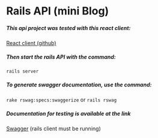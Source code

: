 # Rails API (mini Blog)

##### This api project was tested with this react client:
[React client (github)](https://github.com/VitaliyRdk/blog-app)


##### Then start the rails API with the command:
`rails server`
##### To generate swagger documentation, use the command:
`rake rswag:specs:swaggerize`
or
`rails rswag`
##### Documentation for testing is available at the link
[Swagger](http://127.0.0.1:3000/api-docs/) (rails client must be running)

